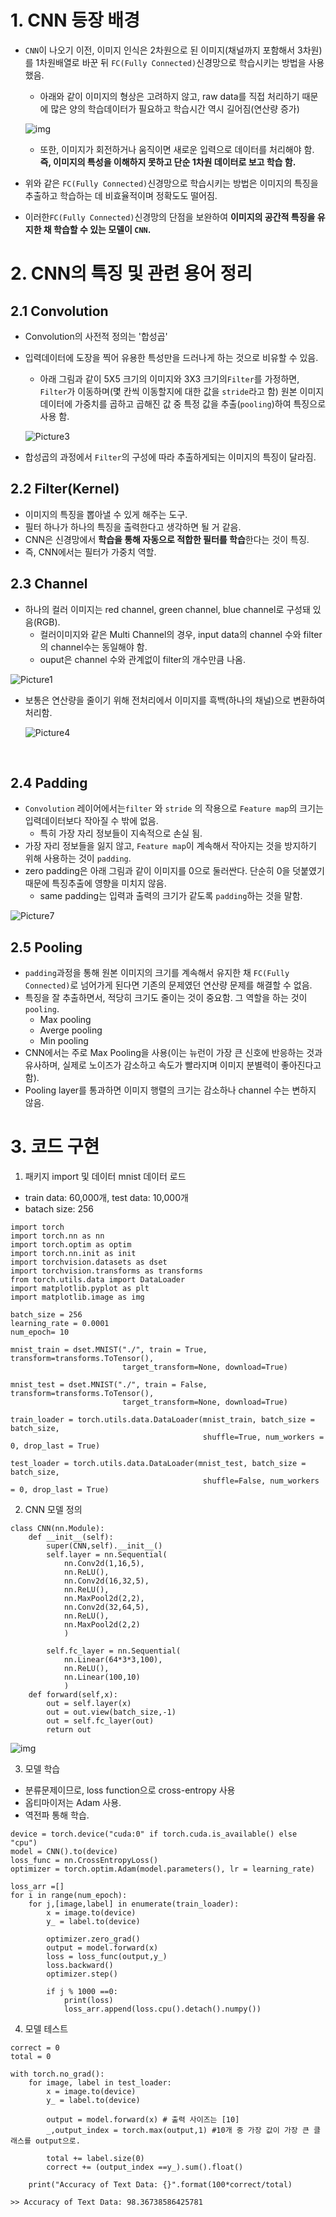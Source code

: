 # 1. CNN 등장 배경

- `CNN`이 나오기 이전, 이미지 인식은 2차원으로 된 이미지(채널까지 포함해서 3차원)를 1차원배열로 바꾼 뒤 `FC(Fully Connected)`신경망으로 학습시키는 방법을 사용했음.

  - 아래와 같이 이미지의 형상은 고려하지 않고, raw data를 직접 처리하기 때문에 많은 양의 학습데이터가 필요하고 학습시간 역시 길어짐(연산량 증가)

  ![img](https://wikidocs.net/images/page/60324/%EB%8B%A4%EC%9A%B4%EB%A1%9C%EB%93%9C.png)

  - 또한, 이미지가 회전하거나 움직이면 새로운 입력으로 데이터를 처리해야 함. **즉, 이미지의 특성을 이해하지 못하고 단순 1차원 데이터로 보고 학습 함.**

- 위와 같은 `FC(Fully Connected)`신경망으로 학습시키는 방법은 이미지의 특징을 추출하고 학습하는 데 비효율적이며 정확도도 떨어짐.

- 이러한`FC(Fully Connected)`신경망의 단점을 보완하여 **이미지의 공간적 특징을 유지한 채 학습할 수 있는 모델이 `CNN`.**

# 2. CNN의 특징 및 관련 용어 정리

## 2.1 Convolution

- Convolution의 사전적 정의는 '합성곱'

- 입력데이터에 도장을 찍어 유용한 특성만을 드러나게 하는 것으로 비유할 수 있음.

  - 아래 그림과 같이 5X5 크기의 이미지와 3X3 크기의`Filter`를 가정하면, `Filter`가 이동하며(몇 칸씩 이동할지에 대한 값을 `stride`라고 함) 원본 이미지 데이터에 가중치를 곱하고 곱해진 값 중 특정 값을 추출(`pooling`)하여 특징으로 사용 함.

  ![Picture3](https://user-images.githubusercontent.com/15958325/58845860-ca23ed00-86b7-11e9-805f-ef5c8adcab9f.png)

- 합성곱의 과정에서 `Filter`의 구성에 따라 추출하게되는 이미지의 특징이 달라짐.

## 2.2 Filter(Kernel) 

- 이미지의 특징을 뽑아낼 수 있게 해주는 도구.
- 필터 하나가 하나의 특징을 출력한다고 생각하면 될 거 같음.
- CNN은 신경망에서 **학습을 통해 자동으로 적합한 필터를 학습**한다는 것이 특징.
- 즉, CNN에서는 필터가 가중치 역할.

## 2.3 Channel

- 하나의 컬러 이미지는 red channel, green channel, blue channel로 구성돼 있음(RGB).
  - 컬러이미지와 같은 Multi Channel의 경우, input data의 channel 수와 filter의 channel수는 동일해야 함.
  - ouput은 channel 수와 관계없이 filter의 개수만큼 나옴.

![Picture1](https://user-images.githubusercontent.com/15958325/58845631-d5c2e400-86b6-11e9-87ae-3e82cd8da0c0.png)

- 보통은 연산량을 줄이기 위해 전처리에서 이미지를 흑백(하나의 채널)으로 변환하여 처리함.

  ![Picture4](https://user-images.githubusercontent.com/15958325/58845636-d8253e00-86b6-11e9-80a7-cdbc61739b6f.png)

  ​

## 2.4 Padding

- `Convolution` 레이어에서는`filter` 와 `stride` 의 작용으로 `Feature map`의 크기는 입력데이터보다 작아질 수 밖에 없음.
  - 특히 가장 자리 정보들이 지속적으로 손실 됨.
- 가장 자리 정보들을 잃지 않고,  `Feature map`이 계속해서 작아지는 것을 방지하기 위해 사용하는 것이  `padding`.
- zero padding은 아래 그림과 같이 이미지를 0으로 둘러싼다. 단순히 0을 덧붙였기 때문에 특징추출에 영향을 미치지 않음.
  - same padding는 입력과 출력의 크기가 같도록  `padding`하는 것을 말함.

![Picture7](https://user-images.githubusercontent.com/15958325/58846398-ff313f00-86b9-11e9-8268-7989df7d38f2.png)

## 2.5 Pooling

-   `padding`과정을 통해 원본 이미지의 크기를 계속해서 유지한 채 `FC(Fully Connected)`로 넘어가게 된다면 기존의 문제였던 연산량 문제를 해결할 수 없음.
- 특징을 잘 추출하면서, 적당히 크기도 줄이는 것이 중요함. 그 역할을 하는 것이`pooling`.
  - Max pooling
  - Averge pooling
  - Min pooling
- CNN에서는 주로 Max Pooling을 사용(이는 뉴런이 가장 큰 신호에 반응하는 것과 유사하며, 실제로 노이즈가 감소하고 속도가 빨라지며 이미지 분별력이 좋아진다고 함).
- Pooling layer를 통과하면 이미지 행렬의 크기는 감소하나 channel 수는 변하지 않음.

# 3. 코드 구현

1. 패키지 import 및 데이터 mnist 데이터 로드

- train data: 60,000개, test data: 10,000개
- batach size: 256

```{.python}
import torch 
import torch.nn as nn
import torch.optim as optim
import torch.nn.init as init
import torchvision.datasets as dset
import torchvision.transforms as transforms
from torch.utils.data import DataLoader
import matplotlib.pyplot as plt
import matplotlib.image as img

batch_size = 256
learning_rate = 0.0001
num_epoch= 10

mnist_train = dset.MNIST("./", train = True, transform=transforms.ToTensor(),
                         target_transform=None, download=True)

mnist_test = dset.MNIST("./", train = False, transform=transforms.ToTensor(),
                         target_transform=None, download=True)

train_loader = torch.utils.data.DataLoader(mnist_train, batch_size = batch_size,
                                           shuffle=True, num_workers = 0, drop_last = True)

test_loader = torch.utils.data.DataLoader(mnist_test, batch_size = batch_size,
                                           shuffle=False, num_workers = 0, drop_last = True)
```

2. CNN 모델 정의

```{.python}
class CNN(nn.Module):
    def __init__(self):
        super(CNN,self).__init__()
        self.layer = nn.Sequential(
            nn.Conv2d(1,16,5),
            nn.ReLU(),
            nn.Conv2d(16,32,5),
            nn.ReLU(),
            nn.MaxPool2d(2,2),
            nn.Conv2d(32,64,5),
            nn.ReLU(),
            nn.MaxPool2d(2,2)
            )
        
        self.fc_layer = nn.Sequential(
            nn.Linear(64*3*3,100),
            nn.ReLU(),
            nn.Linear(100,10)
            )
    def forward(self,x):
        out = self.layer(x)
        out = out.view(batch_size,-1)
        out = self.fc_layer(out)
        return out        
```

![img](https://postfiles.pstatic.net/MjAyMTExMDZfNTUg/MDAxNjM2MTgwMjI1NjE4.JESw5gE9dXDdqpGuHXSAoLPvofIA1XWj-l1WcegRBqcg.V4JEcBkC3bjFsNG5g0rQJG1KV7Hl74OUzxll7Vl39ncg.PNG.shout_sg/image.png?type=w773)

3. 모델 학습

- 분류문제이므로, loss function으로 cross-entropy 사용
- 옵티마이저는 Adam 사용.
- 역전파 통해 학습.

```{.python}
device = torch.device("cuda:0" if torch.cuda.is_available() else "cpu")
model = CNN().to(device)
loss_func = nn.CrossEntropyLoss()
optimizer = torch.optim.Adam(model.parameters(), lr = learning_rate)

loss_arr =[]
for i in range(num_epoch):
    for j,[image,label] in enumerate(train_loader):
        x = image.to(device) 
        y_ = label.to(device)
        
        optimizer.zero_grad()     
        output = model.forward(x) 
        loss = loss_func(output,y_)
        loss.backward()
        optimizer.step()
        
        if j % 1000 ==0:
            print(loss)
            loss_arr.append(loss.cpu().detach().numpy())
```

4. 모델 테스트

```{.python}
correct = 0
total = 0

with torch.no_grad():
    for image, label in test_loader:
        x = image.to(device)
        y_ = label.to(device)
        
        output = model.forward(x) # 출력 사이즈는 [10]       
        _,output_index = torch.max(output,1) #10개 중 가장 값이 가장 큰 클래스를 output으로.  
        
        total += label.size(0)
        correct += (output_index ==y_).sum().float()
        
    print("Accuracy of Text Data: {}".format(100*correct/total)

>> Accuracy of Text Data: 98.36738586425781
```


